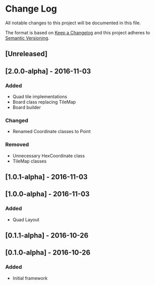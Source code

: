 # Change Log
All notable changes to this project will be documented in this file.

The format is based on [Keep a Changelog](http://keepachangelog.com/)
and this project adheres to [Semantic Versioning](http://semver.org/).

## [Unreleased]

## [2.0.0-alpha] - 2016-11-03
### Added
- Quad tile implementations
- Board class replacing TileMap
- Board builder

### Changed
- Renamed Coordinate classes to Point

### Removed
- Unnecessary HexCoordinate class
- TileMap classes

## [1.0.1-alpha] - 2016-11-03

## [1.0.0-alpha] - 2016-11-03
### Added
- Quad Layout

## [0.1.1-alpha] - 2016-10-26

## [0.1.0-alpha] - 2016-10-26
### Added
- Initial framework